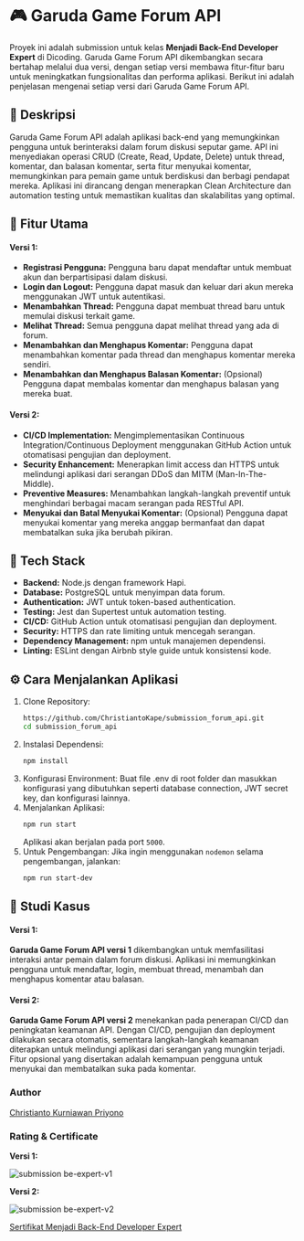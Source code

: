 # 🎮 Garuda Game Forum API
Proyek ini adalah submission untuk kelas **Menjadi Back-End Developer Expert** di Dicoding. Garuda Game Forum API dikembangkan secara bertahap melalui dua versi, dengan setiap versi membawa fitur-fitur baru untuk meningkatkan fungsionalitas dan performa aplikasi. Berikut ini adalah penjelasan mengenai setiap versi dari Garuda Game Forum API.

## 📝 Deskripsi
Garuda Game Forum API adalah aplikasi back-end yang memungkinkan pengguna untuk berinteraksi dalam forum diskusi seputar game. API ini menyediakan operasi CRUD (Create, Read, Update, Delete) untuk thread, komentar, dan balasan komentar, serta fitur menyukai komentar, memungkinkan para pemain game untuk berdiskusi dan berbagi pendapat mereka. Aplikasi ini dirancang dengan menerapkan Clean Architecture dan automation testing untuk memastikan kualitas dan skalabilitas yang optimal.

## 🚀 Fitur Utama
#### **Versi 1:**
* **Registrasi Pengguna:** Pengguna baru dapat mendaftar untuk membuat akun dan berpartisipasi dalam diskusi.
* **Login dan Logout:** Pengguna dapat masuk dan keluar dari akun mereka menggunakan JWT untuk autentikasi.
* **Menambahkan Thread:** Pengguna dapat membuat thread baru untuk memulai diskusi terkait game.
* **Melihat Thread:** Semua pengguna dapat melihat thread yang ada di forum.
* **Menambahkan dan Menghapus Komentar:** Pengguna dapat menambahkan komentar pada thread dan menghapus komentar mereka sendiri.
* **Menambahkan dan Menghapus Balasan Komentar:** (Opsional) Pengguna dapat membalas komentar dan menghapus balasan yang mereka buat.

#### **Versi 2:**
* **CI/CD Implementation:** Mengimplementasikan Continuous Integration/Continuous Deployment menggunakan GitHub Action untuk otomatisasi pengujian dan deployment.
* **Security Enhancement:** Menerapkan limit access dan HTTPS untuk melindungi aplikasi dari serangan DDoS dan MITM (Man-In-The-Middle).
* **Preventive Measures:** Menambahkan langkah-langkah preventif untuk menghindari berbagai macam serangan pada RESTful API.
* **Menyukai dan Batal Menyukai Komentar:** (Opsional) Pengguna dapat menyukai komentar yang mereka anggap bermanfaat dan dapat membatalkan suka jika berubah pikiran.

## 🔧 Tech Stack
* **Backend:** Node.js dengan framework Hapi.
* **Database:** PostgreSQL untuk menyimpan data forum.
* **Authentication:** JWT untuk token-based authentication.
* **Testing:** Jest dan Supertest untuk automation testing.
* **CI/CD:** GitHub Action untuk otomatisasi pengujian dan deployment.
* **Security:** HTTPS dan rate limiting untuk mencegah serangan.
* **Dependency Management:** npm untuk manajemen dependensi.
* **Linting:** ESLint dengan Airbnb style guide untuk konsistensi kode.

## ⚙️ Cara Menjalankan Aplikasi
1. Clone Repository:
    ```sh
    https://github.com/ChristiantoKape/submission_forum_api.git
    cd submission_forum_api
    ```
2. Instalasi Dependensi:
    ```sh
    npm install
    ```
3. Konfigurasi Environment:
    Buat file .env di root folder dan masukkan konfigurasi yang dibutuhkan seperti database connection, JWT secret key, dan konfigurasi lainnya.
3. Menjalankan Aplikasi:
    ```sh
    npm run start
    ```
    Aplikasi akan berjalan pada port `5000`.
4. Untuk Pengembangan:
    Jika ingin menggunakan `nodemon` selama pengembangan, jalankan:
    ```sh
    npm run start-dev
    ```

## 📄 Studi Kasus
#### **Versi 1:**
**Garuda Game Forum API versi 1** dikembangkan untuk memfasilitasi interaksi antar pemain dalam forum diskusi. Aplikasi ini memungkinkan pengguna untuk mendaftar, login, membuat thread, menambah dan menghapus komentar atau balasan.
#### **Versi 2:**
**Garuda Game Forum API versi 2** menekankan pada penerapan CI/CD dan peningkatan keamanan API. Dengan CI/CD, pengujian dan deployment dilakukan secara otomatis, sementara langkah-langkah keamanan diterapkan untuk melindungi aplikasi dari serangan yang mungkin terjadi. Fitur opsional yang disertakan adalah kemampuan pengguna untuk menyukai dan membatalkan suka pada komentar.

### Author
[Christianto Kurniawan Priyono](https://www.linkedin.com/in/chriskape/)

### Rating & Certificate
**Versi 1:**

![submission be-expert-v1](https://github.com/user-attachments/assets/5a066303-3b23-4f8a-ba88-6407e458c1ab)

**Versi 2:**

![submission be-expert-v2](https://github.com/user-attachments/assets/503d6bbd-8d12-433e-849d-3184721229a7)

[Sertifikat Menjadi Back-End Developer Expert](https://www.dicoding.com/certificates/1RXYLRQN1PVM)
